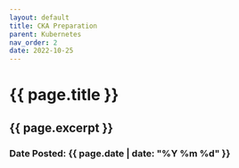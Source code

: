 ```yaml
---
layout: default
title: CKA Preparation
parent: Kubernetes
nav_order: 2
date: 2022-10-25
---
```

<h1>{{ page.title }}</h1>
<h2>{{ page.excerpt }}</h2>
<h3>Date Posted: {{ page.date | date: "%Y %m %d" }}</h3>
